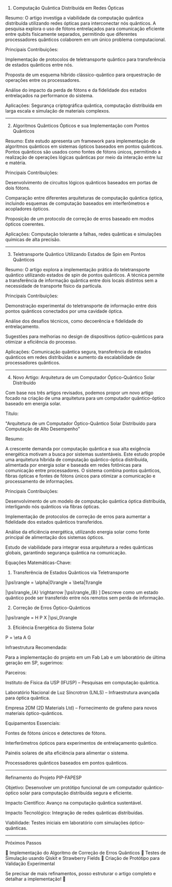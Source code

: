 1. Computação Quântica Distribuída em Redes Ópticas

Resumo: O artigo investiga a viabilidade da computação quântica distribuída utilizando redes ópticas para interconectar nós quânticos. A pesquisa explora o uso de fótons entrelaçados para comunicação eficiente entre qubits fisicamente separados, permitindo que diferentes processadores quânticos colaborem em um único problema computacional.

Principais Contribuições:

Implementação de protocolos de teletransporte quântico para transferência de estados quânticos entre nós.

Proposta de um esquema híbrido clássico-quântico para orquestração de operações entre os processadores.

Análise do impacto da perda de fótons e da fidelidade dos estados entrelaçados na performance do sistema.


Aplicações: Segurança criptográfica quântica, computação distribuída em larga escala e simulação de materiais complexos.



---

2. Algoritmos Quânticos Ópticos e sua Implementação com Pontos Quânticos

Resumo: Este estudo apresenta um framework para implementação de algoritmos quânticos em sistemas ópticos baseados em pontos quânticos. Pontos quânticos são usados como fontes de fótons únicos, permitindo a realização de operações lógicas quânticas por meio da interação entre luz e matéria.

Principais Contribuições:

Desenvolvimento de circuitos lógicos quânticos baseados em portas de dois fótons.

Comparação entre diferentes arquiteturas de computação quântica óptica, incluindo esquemas de computação baseados em interferômetros e acopladores ópticos.

Proposição de um protocolo de correção de erros baseado em modos ópticos coerentes.


Aplicações: Computação tolerante a falhas, redes quânticas e simulações químicas de alta precisão.



---

3. Teletransporte Quântico Utilizando Estados de Spin em Pontos Quânticos

Resumo: O artigo explora a implementação prática do teletransporte quântico utilizando estados de spin de pontos quânticos. A técnica permite a transferência de informação quântica entre dois locais distintos sem a necessidade de transporte físico da partícula.

Principais Contribuições:

Demonstração experimental do teletransporte de informação entre dois pontos quânticos conectados por uma cavidade óptica.

Análise dos desafios técnicos, como decoerência e fidelidade do entrelaçamento.

Sugestões para melhorias no design de dispositivos óptico-quânticos para otimizar a eficiência do processo.


Aplicações: Comunicação quântica segura, transferência de estados quânticos em redes distribuídas e aumento da escalabilidade de processadores quânticos.



---

4. Novo Artigo: Arquitetura de um Computador Óptico-Quântico Solar Distribuído

Com base nos três artigos revisados, podemos propor um novo artigo focado na criação de uma arquitetura para um computador quântico-óptico baseado em energia solar.

Título:

"Arquitetura de um Computador Óptico-Quântico Solar Distribuído para Computação de Alto Desempenho"

Resumo:

A crescente demanda por computação quântica e sua alta exigência energética motivam a busca por sistemas sustentáveis. Este estudo propõe uma arquitetura híbrida de computação quântico-óptica distribuída, alimentada por energia solar e baseada em redes fotônicas para comunicação entre processadores. O sistema combina pontos quânticos, fibras ópticas e fontes de fótons únicos para otimizar a comunicação e processamento de informações.

Principais Contribuições:

Desenvolvimento de um modelo de computação quântica óptica distribuída, interligando nós quânticos via fibras ópticas.

Implementação de protocolos de correção de erros para aumentar a fidelidade dos estados quânticos transferidos.

Análise da eficiência energética, utilizando energia solar como fonte principal de alimentação dos sistemas ópticos.

Estudo de viabilidade para integrar essa arquitetura a redes quânticas globais, garantindo segurança quântica na comunicação.


Equações Matemáticas-Chave:

1. Transferência de Estados Quânticos via Teletransporte



|\psi\rangle = \alpha|0\rangle + \beta|1\rangle

|\psi\rangle_{A} \rightarrow |\psi\rangle_{B} ] Descreve como um estado quântico pode ser transferido entre nós remotos sem perda de informação.

2. Correção de Erros Óptico-Quânticos



|\psi\rangle = H P X |\psi_0\rangle

3. Eficiência Energética do Sistema Solar



P = \eta A G

Infraestrutura Recomendada:

Para a implementação do projeto em um Fab Lab e um laboratório de última geração em SP, sugerimos:

Parceiros:

Instituto de Física da USP (IFUSP) – Pesquisas em computação quântica.

Laboratório Nacional de Luz Síncrotron (LNLS) – Infraestrutura avançada para óptica quântica.

Empresa 2DM (2D Materials Ltd) – Fornecimento de grafeno para novos materiais óptico-quânticos.


Equipamentos Essenciais:

Fontes de fótons únicos e detectores de fótons.

Interferômetros ópticos para experimentos de entrelaçamento quântico.

Painéis solares de alta eficiência para alimentar o sistema.

Processadores quânticos baseados em pontos quânticos.




---

Refinamento do Projeto PIP-FAPESP

Objetivo: Desenvolver um protótipo funcional de um computador quântico-óptico solar para computação distribuída segura e eficiente.

Impacto Científico: Avanço na computação quântica sustentável.

Impacto Tecnológico: Integração de redes quânticas distribuídas.

Viabilidade: Testes iniciais em laboratório com simulações óptico-quânticas.



---

Próximos Passos

🔹 Implementação do Algoritmo de Correção de Erros Quânticos
🔹 Testes de Simulação usando Qiskit e Strawberry Fields
🔹 Criação de Protótipo para Validação Experimental

Se precisar de mais refinamentos, posso estruturar o artigo completo e detalhar a implementação! 🚀

